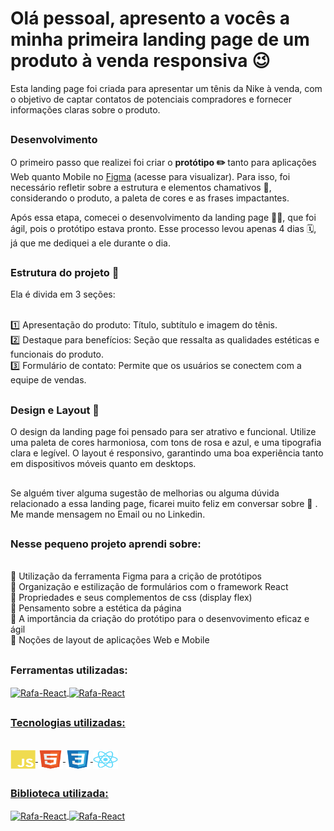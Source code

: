 <h1>Olá pessoal, apresento a vocês a <b>minha primeira landing page de um produto à venda responsiva </b>😉 </h1>

Esta landing page foi criada para apresentar um tênis da Nike à venda, com o objetivo de captar contatos de potenciais compradores e fornecer informações claras sobre o produto.

##

<h3> Desenvolvimento </h3>
  O primeiro passo que realizei foi criar o <b>protótipo ✏️ </b> tanto para aplicações Web quanto Mobile no <a href="https://www.figma.com/design/JAUp8l2pS6fgrGVPKhF8JO/Nike-Vendas--Landing-Page?node-id=0-53&t=erlU18dz2IvmEIIm-1">Figma</a> (acesse para visualizar). Para isso, foi necessário refletir sobre a estrutura e elementos chamativos 💭, considerando o produto, a paleta de cores e as frases impactantes.

Após essa etapa, comecei o desenvolvimento da landing page 👩‍💻, que foi ágil, pois o protótipo estava pronto. Esse processo levou apenas 4 dias 🗓️, já que me dediquei a ele durante o dia.

##

<h3> Estrutura do projeto 📂 </h3>

  Ela é divida em 3 seções:

<br>1️⃣ Apresentação do produto: Título, subtítulo e imagem do tênis.
<br>2️⃣ Destaque para benefícios: Seção que ressalta as qualidades estéticas e funcionais do produto.
<br>3️⃣ Formulário de contato: Permite que os usuários se conectem com a equipe de vendas.

##

<h3>Design e Layout 📃</h3>

O design da landing page foi pensado para ser atrativo e funcional. Utilize uma paleta de cores harmoniosa, com tons de rosa e azul, e uma tipografia clara e legível. O layout é responsivo, garantindo uma boa experiência tanto em dispositivos móveis quanto em desktops.

##

  Se alguém tiver alguma sugestão de melhorias ou alguma dúvida relacionado a essa landing page, ficarei muito feliz em conversar sobre 🥰 . Me mande mensagem no Email ou no Linkedin.

 ##
 
<h3>Nesse pequeno projeto aprendi sobre: </h3>

 <br>📌 Utilização da ferramenta Figma para a crição de protótipos
 <br>📌 Organização e estilização de formulários com o framework React
 <br>📌 Propriedades e seus complementos de css (display flex)
 <br>📌 Pensamento sobre a estética da página
 <br>📌 A importância da criação do protótipo para o desenvovimento eficaz e ágil
 <br>📌 Noções de layout de aplicações Web e Mobile
 
##

<h3>Ferramentas utilizadas:</h3>
<div>

  <a href="https://figma.com](https://code.visualstudio.com">
    <img align="center" alt="Rafa-React" height="30" width="37" src="https://img.icons8.com/?size=48&id=9OGIyU8hrxW5&format=png">
  <a href="https://figma.com">
    <img align="center" alt="Rafa-React" height="30" width="37" src="https://cdn.iconscout.com/icon/free/png-256/free-figma-10516008-8630394.png?f=webp">
</div>

##

<h3>Tecnologias utilizadas:</h3>
<div style="display: inline_block"><br>
  <img align="center" alt="Rafa-Js" height="30" width="40" src="https://raw.githubusercontent.com/devicons/devicon/master/icons/javascript/javascript-plain.svg">
  <img align="center" alt="Rafa-HTML" height="30" width="40" src="https://raw.githubusercontent.com/devicons/devicon/master/icons/html5/html5-original.svg">
  <img align="center" alt="Rafa-CSS" height="30" width="40" src="https://raw.githubusercontent.com/devicons/devicon/master/icons/css3/css3-original.svg">
  <img align="center" alt="Rafa-React" height="30" width="40" src="https://raw.githubusercontent.com/devicons/devicon/master/icons/react/react-original.svg">
</div>

##

<h3>Biblioteca utilizada:</h3>
<div>
  <a href="https://react-icons.github.io/react-icons/">
    <img align="center" alt="Rafa-React" height="30" width="30" src="https://raw.githubusercontent.com/react-icons/react-icons/master/react-icons.svg">
</a>

<a href="https://fonts.google.com/">
    <img align="center" alt="Rafa-React" height="30" width="30" src="https://encrypted-tbn0.gstatic.com/images?q=tbn:ANd9GcSUP5DizHClmiEANb7443enra5h_mzpCzC_tQ&s">
</a>

</div>
